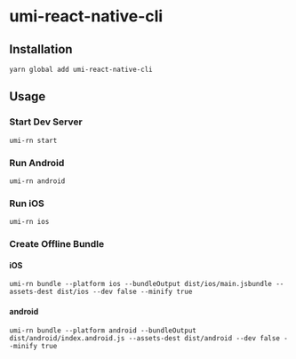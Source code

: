 # umi-react-native-cli

## Installation

```npm
yarn global add umi-react-native-cli
```

## Usage

### Start Dev Server

```npm
umi-rn start
```

### Run Android

```npm
umi-rn android
```

### Run iOS

```npm
umi-rn ios
```

### Create Offline Bundle

#### iOS

```npm
umi-rn bundle --platform ios --bundleOutput dist/ios/main.jsbundle --assets-dest dist/ios --dev false --minify true
```

#### android

```npm
umi-rn bundle --platform android --bundleOutput dist/android/index.android.js --assets-dest dist/android --dev false --minify true
```
